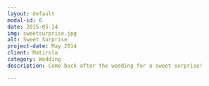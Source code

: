 ```yaml
---
layout: default
modal-id: 6
date: 2015-05-14
img: sweetsurprise.jpg
alt: Sweet Surprise
project-date: May 2014
client: Matirola
category: Wedding
description: Come back after the wedding for a sweet surprise!

---
```

